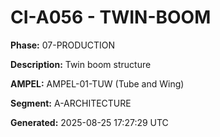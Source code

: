 # CI-A056 - TWIN-BOOM

**Phase:** 07-PRODUCTION

**Description:** Twin boom structure

**AMPEL:** AMPEL-01-TUW (Tube and Wing)

**Segment:** A-ARCHITECTURE

**Generated:** 2025-08-25 17:27:29 UTC
